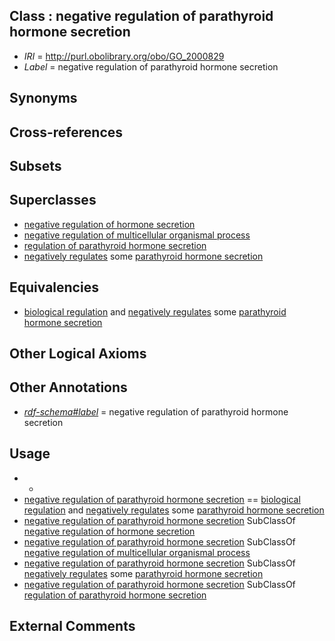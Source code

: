 
## Class : negative regulation of parathyroid hormone secretion

 * *IRI* = http://purl.obolibrary.org/obo/GO_2000829
 * *Label* = negative regulation of parathyroid hormone secretion

## Synonyms


## Cross-references


## Subsets


## Superclasses

 * [negative regulation of hormone secretion](../../GO/88/GO_0046888.md)
 * [negative regulation of multicellular organismal process](../../GO/41/GO_0051241.md)
 * [regulation of parathyroid hormone secretion](../../GO/28/GO_2000828.md)
 * [negatively regulates](../../RO/12/RO_0002212.md) some [parathyroid hormone secretion](../../GO/98/GO_0035898.md)

## Equivalencies

 * [biological regulation](../../GO/07/GO_0065007.md) and [negatively regulates](../../RO/12/RO_0002212.md) some [parathyroid hormone secretion](../../GO/98/GO_0035898.md)

## Other Logical Axioms


## Other Annotations

 * *[rdf-schema#label](../../el/rdf-schema#label.md)* = negative regulation of parathyroid hormone secretion

## Usage

 * -
 * [negative regulation of parathyroid hormone secretion](../../GO/29/GO_2000829.md) == [biological regulation](../../GO/07/GO_0065007.md) and [negatively regulates](../../RO/12/RO_0002212.md) some [parathyroid hormone secretion](../../GO/98/GO_0035898.md)
 * [negative regulation of parathyroid hormone secretion](../../GO/29/GO_2000829.md) SubClassOf [negative regulation of hormone secretion](../../GO/88/GO_0046888.md)
 * [negative regulation of parathyroid hormone secretion](../../GO/29/GO_2000829.md) SubClassOf [negative regulation of multicellular organismal process](../../GO/41/GO_0051241.md)
 * [negative regulation of parathyroid hormone secretion](../../GO/29/GO_2000829.md) SubClassOf [negatively regulates](../../RO/12/RO_0002212.md) some [parathyroid hormone secretion](../../GO/98/GO_0035898.md)
 * [negative regulation of parathyroid hormone secretion](../../GO/29/GO_2000829.md) SubClassOf [regulation of parathyroid hormone secretion](../../GO/28/GO_2000828.md)

## External Comments

